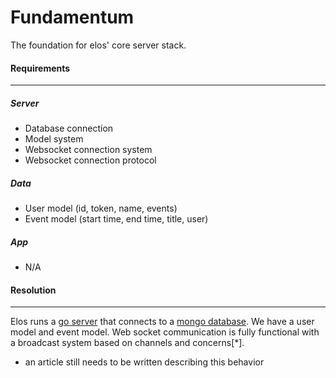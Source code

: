 Fundamentum
===========

The foundation for elos' core server stack.

#### Requirements
-----------------

##### Server
 * Database connection
 * Model system
 * Websocket connection system
 * Websocket connection protocol

##### Data
 * User model (id, token, name, events)
 * Event model (start time, end time, title, user)

##### App
 * N/A

#### Resolution
---------------

Elos runs a [go server](https://github.com/elos/server) that connects to a [mongo database](https://github.com/elos/server). We have a user model and event model. Web socket communication is fully functional with a broadcast system based on channels and concerns[*].

* an article still needs to be written describing this behavior

